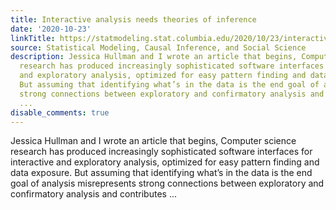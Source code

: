 ```yaml
---
title: Interactive analysis needs theories of inference
date: '2020-10-23'
linkTitle: https://statmodeling.stat.columbia.edu/2020/10/23/interactive-analysis-needs-theories-of-inference/
source: Statistical Modeling, Causal Inference, and Social Science
description: Jessica Hullman and I wrote an article that begins, Computer science
  research has produced increasingly sophisticated software interfaces for interactive
  and exploratory analysis, optimized for easy pattern finding and data exposure.
  But assuming that identifying what’s in the data is the end goal of analysis misrepresents
  strong connections between exploratory and confirmatory analysis and contributes
  ...
disable_comments: true
---
```

Jessica Hullman and I wrote an article that begins, Computer science research has produced increasingly sophisticated software interfaces for interactive and exploratory analysis, optimized for easy pattern finding and data exposure. But assuming that identifying what’s in the data is the end goal of analysis misrepresents strong connections between exploratory and confirmatory analysis and contributes ...